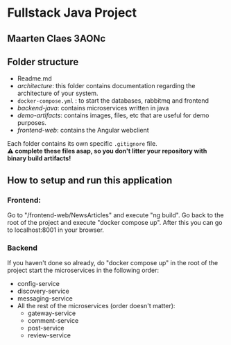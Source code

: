 # Fullstack Java Project

## Maarten Claes 3AONc

## Folder structure

- Readme.md
- _architecture_: this folder contains documentation regarding the architecture of your system.
- `docker-compose.yml` : to start the databases, rabbitmq and frontend
- _backend-java_: contains microservices written in java
- _demo-artifacts_: contains images, files, etc that are useful for demo purposes.
- _frontend-web_: contains the Angular webclient

Each folder contains its own specific `.gitignore` file.  
**:warning: complete these files asap, so you don't litter your repository with binary build artifacts!**

## How to setup and run this application

### Frontend:
Go to "/frontend-web/NewsArticles" and execute "ng build".
Go back to the root of the project and execute "docker compose up".
After this you can go to localhost:8001 in your browser.

### Backend
If you haven't done so already, do "docker compose up" in the root of the project
start the microservices in the following order:
- config-service
- discovery-service
- messaging-service
- All the rest of the microservices (order doesn't matter):
  -  gateway-service
  -  comment-service
  -  post-service
  -  review-service
